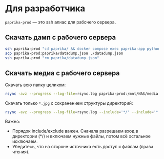 # Для разработчика

`paprika-prod` — это ssh алиас для рабочего сервера.

## Скачать дамп с рабочего сервера

```bash
ssh paprika-prod "cd paprika/ && docker compose exec paprika-app python manage.py dumpdata --exclude=contenttypes --exclude=auth.permission > datadump.json"
scp paprika-prod:paprika/datadump.json ./datadump.json
ssh paprika-prod "rm paprika/datadump.json"
```

## Скачать медиа с рабочего сервера

Скачать всю папку целиком:

```bash
rsync -avz --progress --log-file=rsync.log paprika-prod:/mnt/NAS/media .
```

Скачать только `*.jpg` с сохранением структуры директорий:

```bash
rsync -avz --progress --log-file=rsync.log --include='*/' --include='*.jpg' --exclude='*' paprika-prod:/mnt/NAS/media .
```

Важно:

- Порядок include/exclude важен. Сначала разрешаем вход в директории (\*/) и включаем нужные файлы, потом всё остальное исключаем.
- Убедитесь, что на стороне источника есть доступ к файлам (права чтения).

